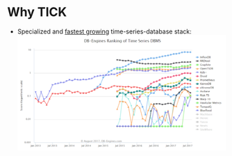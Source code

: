 # Why TICK #


* Specialized and <a href="https://db-engines.com/en/ranking/time+series+dbms" target="_blank">fastest growing</a> time-series-database stack:
![db-engine trend](../../media/db-engine-ranking.png)